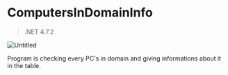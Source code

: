 # ComputersInDomainInfo

> .NET 4.7.2

![Untitled](https://user-images.githubusercontent.com/26824257/103583836-bf0eef80-4ee0-11eb-9ca7-c12dae97fa5e.png)

Program is checking every PC's in domain and giving informations about it in the table.
